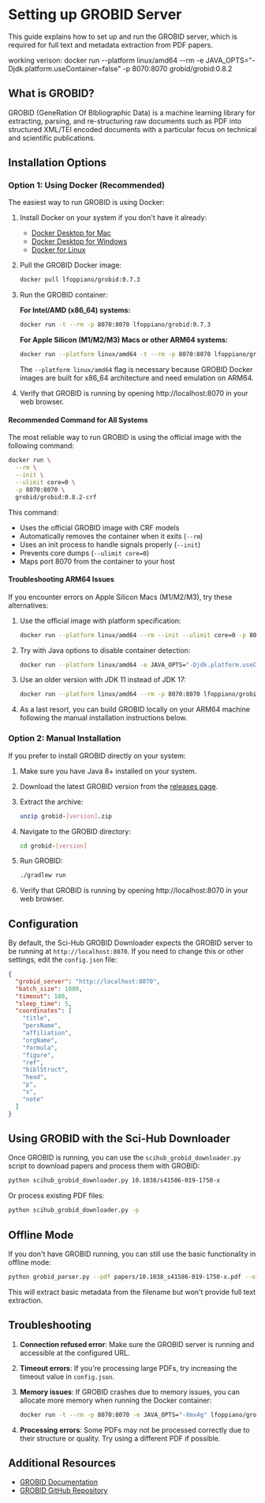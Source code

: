 # Setting up GROBID Server

This guide explains how to set up and run the GROBID server, which is required for full text and metadata extraction from PDF papers.

working verison:
docker run --platform linux/amd64 --rm -e JAVA_OPTS="-Djdk.platform.useContainer=false" -p 8070:8070 grobid/grobid:0.8.2

## What is GROBID?

GROBID (GeneRation Of BIbliographic Data) is a machine learning library for extracting, parsing, and re-structuring raw documents such as PDF into structured XML/TEI encoded documents with a particular focus on technical and scientific publications.

## Installation Options

### Option 1: Using Docker (Recommended)

The easiest way to run GROBID is using Docker:

1. Install Docker on your system if you don't have it already:
   - [Docker Desktop for Mac](https://docs.docker.com/desktop/install/mac-install/)
   - [Docker Desktop for Windows](https://docs.docker.com/desktop/install/windows-install/)
   - [Docker for Linux](https://docs.docker.com/engine/install/)

2. Pull the GROBID Docker image:
   ```bash
   docker pull lfoppiano/grobid:0.7.3
   ```

3. Run the GROBID container:

   **For Intel/AMD (x86_64) systems:**
   ```bash
   docker run -t --rm -p 8070:8070 lfoppiano/grobid:0.7.3
   ```

   **For Apple Silicon (M1/M2/M3) Macs or other ARM64 systems:**
   ```bash
   docker run --platform linux/amd64 -t --rm -p 8070:8070 lfoppiano/grobid:0.7.3
   ```
   The `--platform linux/amd64` flag is necessary because GROBID Docker images are built for x86_64 architecture and need emulation on ARM64.

4. Verify that GROBID is running by opening http://localhost:8070 in your web browser.

#### Recommended Command for All Systems

The most reliable way to run GROBID is using the official image with the following command:

```bash
docker run \
  --rm \
  --init \
  --ulimit core=0 \
  -p 8070:8070 \
  grobid/grobid:0.8.2-crf
```

This command:
- Uses the official GROBID image with CRF models
- Automatically removes the container when it exits (`--rm`)
- Uses an init process to handle signals properly (`--init`)
- Prevents core dumps (`--ulimit core=0`)
- Maps port 8070 from the container to your host

#### Troubleshooting ARM64 Issues

If you encounter errors on Apple Silicon Macs (M1/M2/M3), try these alternatives:

1. Use the official image with platform specification:
   ```bash
   docker run --platform linux/amd64 --rm --init --ulimit core=0 -p 8070:8070 grobid/grobid:0.8.2-crf
   ```

2. Try with Java options to disable container detection:
   ```bash
   docker run --platform linux/amd64 -e JAVA_OPTS="-Djdk.platform.useContainer=false" --rm -p 8070:8070 grobid/grobid:0.7.2
   ```

3. Use an older version with JDK 11 instead of JDK 17:
   ```bash
   docker run --platform linux/amd64 --rm -p 8070:8070 lfoppiano/grobid:0.6.2
   ```

4. As a last resort, you can build GROBID locally on your ARM64 machine following the manual installation instructions below.

### Option 2: Manual Installation

If you prefer to install GROBID directly on your system:

1. Make sure you have Java 8+ installed on your system.

2. Download the latest GROBID version from the [releases page](https://github.com/kermitt2/grobid/releases).

3. Extract the archive:
   ```bash
   unzip grobid-[version].zip
   ```

4. Navigate to the GROBID directory:
   ```bash
   cd grobid-[version]
   ```

5. Run GROBID:
   ```bash
   ./gradlew run
   ```

6. Verify that GROBID is running by opening http://localhost:8070 in your web browser.

## Configuration

By default, the Sci-Hub GROBID Downloader expects the GROBID server to be running at `http://localhost:8070`. If you need to change this or other settings, edit the `config.json` file:

```json
{
  "grobid_server": "http://localhost:8070",
  "batch_size": 1000,
  "timeout": 180,
  "sleep_time": 5,
  "coordinates": [
    "title",
    "persName",
    "affiliation",
    "orgName",
    "formula",
    "figure",
    "ref",
    "biblStruct",
    "head",
    "p",
    "s",
    "note"
  ]
}
```

## Using GROBID with the Sci-Hub Downloader

Once GROBID is running, you can use the `scihub_grobid_downloader.py` script to download papers and process them with GROBID:

```bash
python scihub_grobid_downloader.py 10.1038/s41586-019-1750-x
```

Or process existing PDF files:

```bash
python scihub_grobid_downloader.py -p
```

## Offline Mode

If you don't have GROBID running, you can still use the basic functionality in offline mode:

```bash
python grobid_parser.py --pdf papers/10.1038_s41586-019-1750-x.pdf --offline
```

This will extract basic metadata from the filename but won't provide full text extraction.

## Troubleshooting

1. **Connection refused error**: Make sure the GROBID server is running and accessible at the configured URL.

2. **Timeout errors**: If you're processing large PDFs, try increasing the timeout value in `config.json`.

3. **Memory issues**: If GROBID crashes due to memory issues, you can allocate more memory when running the Docker container:
   ```bash
   docker run -t --rm -p 8070:8070 -e JAVA_OPTS="-Xmx4g" lfoppiano/grobid:0.7.3
   ```

4. **Processing errors**: Some PDFs may not be processed correctly due to their structure or quality. Try using a different PDF if possible.

## Additional Resources

- [GROBID Documentation](https://grobid.readthedocs.io/)
- [GROBID GitHub Repository](https://github.com/kermitt2/grobid)
